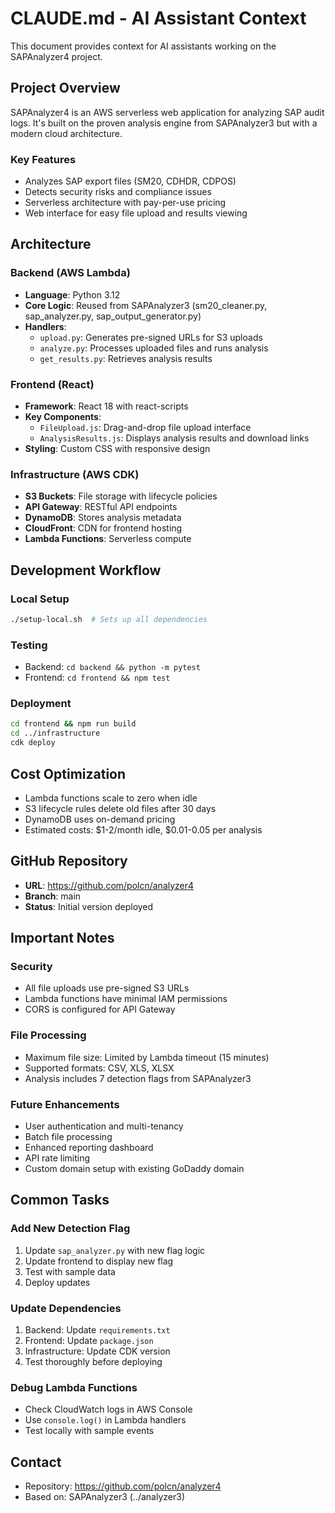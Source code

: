 # CLAUDE.md - AI Assistant Context

This document provides context for AI assistants working on the SAPAnalyzer4 project.

## Project Overview

SAPAnalyzer4 is an AWS serverless web application for analyzing SAP audit logs. It's built on the proven analysis engine from SAPAnalyzer3 but with a modern cloud architecture.

### Key Features
- Analyzes SAP export files (SM20, CDHDR, CDPOS)
- Detects security risks and compliance issues
- Serverless architecture with pay-per-use pricing
- Web interface for easy file upload and results viewing

## Architecture

### Backend (AWS Lambda)
- **Language**: Python 3.12
- **Core Logic**: Reused from SAPAnalyzer3 (sm20_cleaner.py, sap_analyzer.py, sap_output_generator.py)
- **Handlers**:
  - `upload.py`: Generates pre-signed URLs for S3 uploads
  - `analyze.py`: Processes uploaded files and runs analysis
  - `get_results.py`: Retrieves analysis results

### Frontend (React)
- **Framework**: React 18 with react-scripts
- **Key Components**:
  - `FileUpload.js`: Drag-and-drop file upload interface
  - `AnalysisResults.js`: Displays analysis results and download links
- **Styling**: Custom CSS with responsive design

### Infrastructure (AWS CDK)
- **S3 Buckets**: File storage with lifecycle policies
- **API Gateway**: RESTful API endpoints
- **DynamoDB**: Stores analysis metadata
- **CloudFront**: CDN for frontend hosting
- **Lambda Functions**: Serverless compute

## Development Workflow

### Local Setup
```bash
./setup-local.sh  # Sets up all dependencies
```

### Testing
- Backend: `cd backend && python -m pytest`
- Frontend: `cd frontend && npm test`

### Deployment
```bash
cd frontend && npm run build
cd ../infrastructure
cdk deploy
```

## Cost Optimization
- Lambda functions scale to zero when idle
- S3 lifecycle rules delete old files after 30 days
- DynamoDB uses on-demand pricing
- Estimated costs: $1-2/month idle, $0.01-0.05 per analysis

## GitHub Repository
- **URL**: https://github.com/polcn/analyzer4
- **Branch**: main
- **Status**: Initial version deployed

## Important Notes

### Security
- All file uploads use pre-signed S3 URLs
- Lambda functions have minimal IAM permissions
- CORS is configured for API Gateway

### File Processing
- Maximum file size: Limited by Lambda timeout (15 minutes)
- Supported formats: CSV, XLS, XLSX
- Analysis includes 7 detection flags from SAPAnalyzer3

### Future Enhancements
- User authentication and multi-tenancy
- Batch file processing
- Enhanced reporting dashboard
- API rate limiting
- Custom domain setup with existing GoDaddy domain

## Common Tasks

### Add New Detection Flag
1. Update `sap_analyzer.py` with new flag logic
2. Update frontend to display new flag
3. Test with sample data
4. Deploy updates

### Update Dependencies
1. Backend: Update `requirements.txt`
2. Frontend: Update `package.json`
3. Infrastructure: Update CDK version
4. Test thoroughly before deploying

### Debug Lambda Functions
- Check CloudWatch logs in AWS Console
- Use `console.log()` in Lambda handlers
- Test locally with sample events

## Contact
- Repository: https://github.com/polcn/analyzer4
- Based on: SAPAnalyzer3 (../analyzer3)